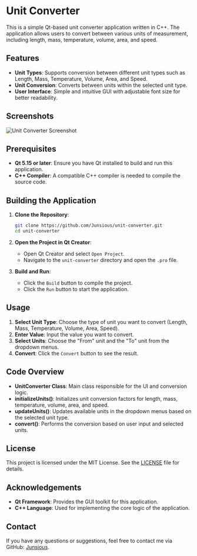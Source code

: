 # Unit Converter

This is a simple Qt-based unit converter application written in C++. The application allows users to convert between various units of measurement, including length, mass, temperature, volume, area, and speed.

## Features

- **Unit Types**: Supports conversion between different unit types such as Length, Mass, Temperature, Volume, Area, and Speed.
- **Unit Conversion**: Converts between units within the selected unit type.
- **User Interface**: Simple and intuitive GUI with adjustable font size for better readability.

## Screenshots

![Unit Converter Screenshot](path/to/screenshot.png)

## Prerequisites

- **Qt 5.15 or later**: Ensure you have Qt installed to build and run this application.
- **C++ Compiler**: A compatible C++ compiler is needed to compile the source code.

## Building the Application

1. **Clone the Repository**:
    ```bash
    git clone https://github.com/Junsious/unit-converter.git
    cd unit-converter
    ```

2. **Open the Project in Qt Creator**:
    - Open Qt Creator and select `Open Project`.
    - Navigate to the `unit-converter` directory and open the `.pro` file.

3. **Build and Run**:
    - Click the `Build` button to compile the project.
    - Click the `Run` button to start the application.

## Usage

1. **Select Unit Type**: Choose the type of unit you want to convert (Length, Mass, Temperature, Volume, Area, Speed).
2. **Enter Value**: Input the value you want to convert.
3. **Select Units**: Choose the "From" unit and the "To" unit from the dropdown menus.
4. **Convert**: Click the `Convert` button to see the result.

## Code Overview

- **UnitConverter Class**: Main class responsible for the UI and conversion logic.
- **initializeUnits()**: Initializes unit conversion factors for length, mass, temperature, volume, area, and speed.
- **updateUnits()**: Updates available units in the dropdown menus based on the selected unit type.
- **convert()**: Performs the conversion based on user input and selected units.

## License

This project is licensed under the MIT License. See the [LICENSE](LICENSE) file for details.

## Acknowledgements

- **Qt Framework**: Provides the GUI toolkit for this application.
- **C++ Language**: Used for implementing the core logic of the application.

## Contact

If you have any questions or suggestions, feel free to contact me via GitHub: [Junsious](https://github.com/Junsious).

